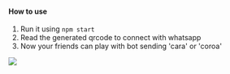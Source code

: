 #### How to use

<ol>
<li>Run it using <code>npm start</code></li>

<li>Read the generated qrcode to connect with whatsapp</li>

<li>Now your friends can play with bot sending 'cara' or 'coroa'</li>
</ol>

<img src="https://user-images.githubusercontent.com/92704272/196068309-03a64087-bcd1-4cea-8530-ff6c2eeef9fd.png">
